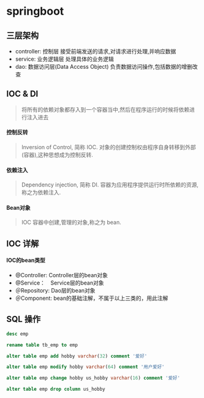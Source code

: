 # springboot
## 三层架构
- controller: 控制层  接受前端发送的请求,对请求进行处理,并响应数据
- service: 业务逻辑层   处理具体的业务逻辑
- dao: 数据访问层(Data Access Object)   负责数据访问操作,包括数据的增删改查

## IOC & DI 
> 将所有的依赖对象都存入到一个容器当中,然后在程序运行的时候将依赖进行注入进去

#### 控制反转
> Inversion of Control, 简称 IOC. 对象的创建控制权由程序自身转移到外部(容器),这种思想成为控制反转.
#### 依赖注入
> Dependency injection, 简称 DI. 容器为应用程序提供运行时所依赖的资源,称之为依赖注入.
#### Bean对象
> IOC 容器中创建,管理的对象,称之为 bean.
## IOC 详解
#### IOC的bean类型
- @Controller: Controller层的bean对象
- @Service：　Service层的bean对象
- ＠Repository: Dao层的bean对象
- ＠Component: bean的基础注解，不属于以上三类的，用此注解
## SQL 操作
```sql
desc emp

rename table tb_emp to emp

alter table emp add hobby varchar(32) comment '爱好'

alter table emp modify hobby varchar(64) comment '用户爱好'

alter table emp change hobby us_hobby varchar(16) comment '爱好'

alter table emp drop column us_hobby
```
